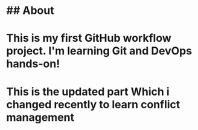 # \## About

# This is my first GitHub workflow project. I'm learning Git and DevOps hands-on!

# This is the updated part Which i changed recently to learn conflict management

